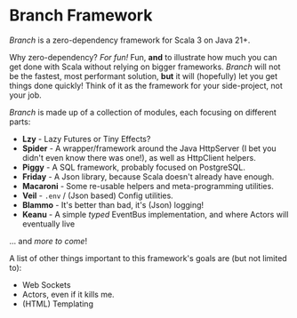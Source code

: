 # Branch Framework

*Branch* is a zero-dependency framework for Scala 3 on Java 21+.

Why zero-dependency? *For fun!* Fun, **and** to illustrate how much you can get done with Scala without relying on
bigger frameworks. *Branch* will not be the fastest, most performant solution, **but** it will (hopefully) let you get
things done quickly! Think of it as the framework for your side-project, not your job.

*Branch* is made up of a collection of modules, each focusing on different parts:

- **Lzy** - Lazy Futures or Tiny Effects?
- **Spider** - A wrapper/framework around the Java HttpServer (I bet you didn't even know there was one!), as well as
  HttpClient helpers.
- **Piggy** - A SQL framework, probably focused on PostgreSQL.
- **Friday** - A Json library, because Scala doesn't already have enough.
- **Macaroni** - Some re-usable helpers and meta-programming utilities.
- **Veil** - `.env` / (Json based) Config utilities.
- **Blammo** - It's better than bad, it's (Json) logging!
- **Keanu** - A simple *typed* EventBus implementation, and where Actors will eventually live

... and *more to come*!

A list of other things important to this framework's goals are (but not limited to):

- Web Sockets
- Actors, even if it kills me.
- (HTML) Templating